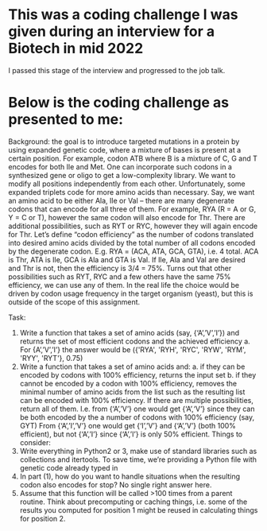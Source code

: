 # This was a coding challenge I was given during an interview for a Biotech in mid 2022

I passed this stage of the interview and progressed to the job talk. 

# Below is the coding challenge as presented to me:

Background: the goal is to introduce targeted mutations in a protein by using expanded genetic code, 
where a mixture of bases is present at a certain position. For example, codon ATB where B is a mixture 
of C, G and T encodes for both Ile and Met. One can incorporate such codons in a synthesized gene or 
oligo to get a low-complexity library. We want to modify all positions independently from each other.
Unfortunately, some expanded triplets code for more amino acids than necessary. Say, we want an 
amino acid to be either Ala, Ile or Val – there are many degenerate codons that can encode for all three 
of them. For example, RYA (R = A or G, Y = C or T), however the same codon will also encode for Thr. 
There are additional possibilities, such as RYT or RYC, however they will again encode for Thr.
Let’s define “codon efficiency” as the number of codons translated into desired amino acids divided by 
the total number of all codons encoded by the degenerate codon. E.g. RYA = (ACA, ATA, GCA, GTA), i.e. 4 
total. ACA is Thr, ATA is Ile, GCA is Ala and GTA is Val. If Ile, Ala and Val are desired and Thr is not, then
the efficiency is 3/4 = 75%. Turns out that other possibilities such as RYT, RYC and a few others have the 
same 75% efficiency, we can use any of them. In the real life the choice would be driven by codon usage 
frequency in the target organism (yeast), but this is outside of the scope of this assignment.

Task:
1) Write a function that takes a set of amino acids (say, {‘A’,’V’,’I’}) and returns the set of most 
efficient codons and the achieved efficiency
a. For {A’,’V’,’I’} the answer would be
({'RYA', 'RYH', 'RYC', 'RYW', 'RYM', 'RYY', 'RYT'}, 0.75)
2) Write a function that takes a set of amino acids and:
a. if they can be encoded by codons with 100% efficiency, returns the input set
b. if they cannot be encoded by a codon with 100% efficiency, removes the minimal 
number of amino acids from the list such as the resulting list can be encoded with 100% 
efficiency. If there are multiple possibilities, return all of them.
I.e. from {‘A’,’V’} one would get {‘A’,‘V’} since they can be both encoded by the a 
number of codons with 100% efficiency (say, GYT)
From {‘A’,’I’,’V’} one would get {‘I’,’V’} and {‘A’,’V’} (both 100% efficient), but not {‘A’,’I’} 
since {‘A’,’I’} is only 50% efficient.
Things to consider:
1) Write everything in Python2 or 3, make use of standard libraries such as collections and 
itertools. To save time, we’re providing a Python file with genetic code already typed in
2) In part (1), how do you want to handle situations when the resulting codon also encodes for 
stop? No single right answer here. 
3) Assume that this function will be called >100 times from a parent routine. Think about 
precomputing or caching things, i.e. some of the results you computed for position 1 might be 
reused in calculating things for position 2.
